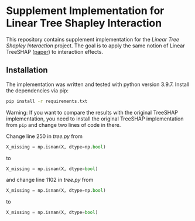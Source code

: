 # Supplement Implementation for Linear Tree Shapley Interaction

This repository contains supplement implementation for the _Linear Tree Shapley Interaction_ project.
The goal is to apply the same notion of Linear TreeSHAP ([paper](https://papers.nips.cc/paper_files/paper/2022/hash/a5a3b1ef79520b7cd122d888673a3ebc-Abstract-Conference.html)) to interaction effects.

## Installation
The implementation was written and tested with python version 3.9.7.
Install the dependencies via pip:
```bash
pip install -r requirements.txt
```

Warning: If you want to compare the results with the original TreeSHAP implementation, you need to 
install the original TreeSHAP implementation from `pip` and change two lines of code in there.

Change line 250 in _tree.py_ from
```python
X_missing = np.isnan(X, dtype=np.bool)
```
to
```python
X_missing = np.isnan(X, dtype=bool)
``` 
and change line 1102 in _tree.py_ from
```python
X_missing = np.isnan(X, dtype=np.bool)
```
to
```python
X_missing = np.isnan(X, dtype=bool)
```